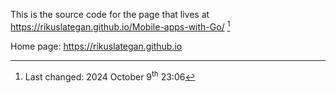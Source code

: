 This is the source code for the page that lives at https://rikuslategan.github.io/Mobile-apps-with-Go/ [^ChangeLog]

Home page: https://rikuslategan.github.io

[^ChangeLog]: Last changed: 2024 October 9<sup>th</sup> 23:06
